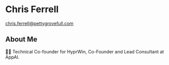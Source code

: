 # Chris Ferrell
chris.ferrell@pettygrovefull.com

## About Me
👨‍💻 Technical Co-founder for HyprWin, Co-Founder and Lead Consultant at AppAI.

